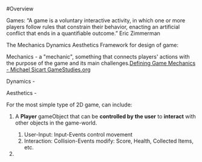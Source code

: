#Overview

Games: “A game is a voluntary interactive activity, in which one or more players follow rules that
constrain their behavior, enacting an artificial conflict that ends in a quantifiable outcome.”  Eric Zimmerman

The Mechanics Dynamics Aesthetics Framework for design of game:

Mechanics - a "mechanic", something that connects players' actions with the purpose of the game and its main challenges.[Defining Game Mechanics - Michael Sicart GameStudies.org ](http://gamestudies.org/0802/articles/sicart)

Dynamics - 

Aesthetics - 

For the most simple type of 2D game, can include:

1.  A **Player** gameObject that can be **controlled by the user** to **interact** with other objects in the game-world.

    1.  User-Input: Input-Events control movement
    2.  Interaction:  Collision-Events modify: Score, Health, Collected Items, etc.
    
2. 
